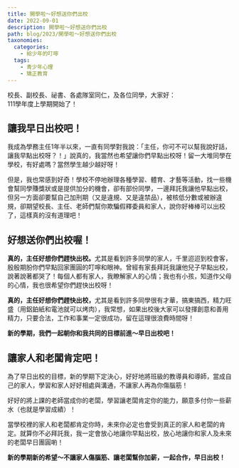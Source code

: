 ```yaml
---
title: 開學啦～好想送你們出校
date: 2022-09-01
description: 開學啦～好想送你們出校
path: blog/2023/開學啦～好想送你們出校
taxonomies:
  categories: 
    - 給少年的叮嚀
  tags: 
    - 青少年心理
    - 矯正教育
---
```

校長、副校長、祕書、各處隊室同仁，及各位同學，大家好：<br>
111學年度上學期開始了！

## 讓我早日出校吧！
我成為學務主任1年半以來，一直有同學對我說：「主任，你可不可以幫我說好話，讓我早點出校呀？！」說真的，我當然也希望讓你們早點出校呀！留一大堆同學在學校，有好處嗎？當然學生越少越好呀！

但是，我也常感到好奇！學校不停地辦理各種學習、體育、才藝等活動，找一些機會幫同學賺獎狀或是提供加分的機會，卻有部份同學，一邊拜託我讓他早點出校，但另一方面卻要幫自己加刑期（又是違規、又是違禁品），被核低分數或被辦違規，卻期望校長、主任、老師們幫你欺騙假釋委員和家人，說你好棒棒可以出校了，這樣真的沒有道理吧！

## 好想送你們出校喔！
<STRONG>真的，主任好想你們趕快出校。</strong>尤其是看到許多同學的家人，千里迢迢到校會客，殷殷期朌你們早點回家團圓的叮嚀和眼神。曾經有家長拜託我讓他兒子早點出校，說著說著都哭了！每個人都有家人，我瞭解家人的心情；我也有小孩，知道作父母的心情，我也很希望你們趕快出校呀！

<STRONG>真的，主任好想你們趕快出校，</strong>尤其是看到許多同學很有才華，搞東搞西，精力旺盛（用鋁鉑紙和電池就可以烤肉），我常想，如果出校後大家可以發揮創意和善用精力，只要合法，工作和事業一定很成功，留在這理很浪費時間呀！

<STRONG>新的學期，我們一起朝你和我共同的目標前進～早日出校吧！</strong>

## 讓家人和老闆肯定吧！
為了早日出校的目標，新的學期下定決心，好好地將班級的教導員和導師，當成自己的家人，學習和家人好好相處與溝通，不讓家人再為你傷腦筋！

好好的將上課的老師當成你的老闆，學習讓老闆肯定你的能力，願意多付你一些薪水（也就是學習成績）！

當學校裡的家人和老闆都肯定你時，未來你必定也會受到真正的家人和老闆的肯定。就算你不必拜託我，我一定會放心地讓你早點出校，放心地讓你和家人及未來的老闆早日團圓喲！

<STRONG>新的學期新的希望～不讓家人傷腦筋、讓老闆幫你加薪，一起合作，早日出校！</strong>
